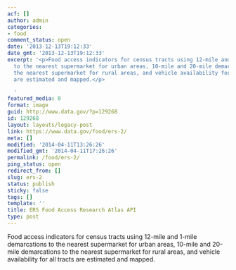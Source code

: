 ```yaml
---
acf: []
author: admin
categories:
- food
comment_status: open
date: '2013-12-13T19:12:33'
date_gmt: '2013-12-13T19:12:33'
excerpt: '<p>Food access indicators for census tracts using 12-mile and 1-mile demarcations
  to the nearest supermarket for urban areas, 10-mile and 20-mile demarcations to
  the nearest supermarket for rural areas, and vehicle availability for all tracts
  are estimated and mapped.</p>

  '
featured_media: 0
format: image
guid: http://www.data.gov/?p=129268
id: 129268
layout: layouts/legacy-post
link: https://www.data.gov/food/ers-2/
meta: []
modified: '2014-04-11T13:26:26'
modified_gmt: '2014-04-11T17:26:26'
permalink: /food/ers-2/
ping_status: open
redirect_from: []
slug: ers-2
status: publish
sticky: false
tags: []
template: ''
title: ERS Food Access Research Atlas API
type: post
---
```

Food access indicators for census tracts using 12-mile and 1-mile demarcations to the nearest supermarket for urban areas, 10-mile and 20-mile demarcations to the nearest supermarket for rural areas, and vehicle availability for all tracts are estimated and mapped.


